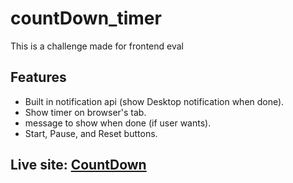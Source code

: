 # countDown_timer
This is a challenge made for frontend eval

## Features
- Built in notification api (show Desktop notification when done).
- Show timer on browser's tab.
- message to show when done (if user wants).
- Start, Pause, and Reset buttons.

## Live site: [CountDown]()
